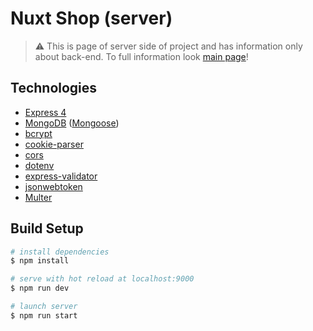 # Nuxt Shop (server)

> :warning: This is page of server side of project and has information only about back-end. To full information look [main page](https://github.com/Lothering0/nuxt-shop)!

## Technologies

* [Express 4](https://expressjs.com)
* [MongoDB](https://mongoose.js) ([Mongoose](https://mongoose.js))
* [bcrypt](https://www.npmjs.com/package/bcrypt)
* [cookie-parser](https://www.npmjs.com/package/bcrypt)
* [cors](https://www.npmjs.com/package/cors)
* [dotenv](https://www.npmjs.com/package/dotenv)
* [express-validator](https://express-validator.github.io/docs/)
* [jsonwebtoken](https://www.npmjs.com/package/jsonwebtoken)
* [Multer](https://www.npmjs.com/package/multer)

## Build Setup

```bash
# install dependencies
$ npm install

# serve with hot reload at localhost:9000
$ npm run dev

# launch server
$ npm run start
```
